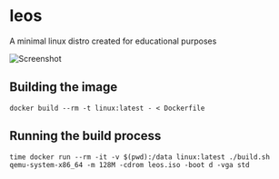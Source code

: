 # leos
A minimal linux distro created for educational purposes

![Screenshot](https://raw.githubusercontent.com/rattrap/leos/master/screenshot.png)

## Building the image

```
docker build --rm -t linux:latest - < Dockerfile
```

## Running the build process

```
time docker run --rm -it -v $(pwd):/data linux:latest ./build.sh
qemu-system-x86_64 -m 128M -cdrom leos.iso -boot d -vga std
```
